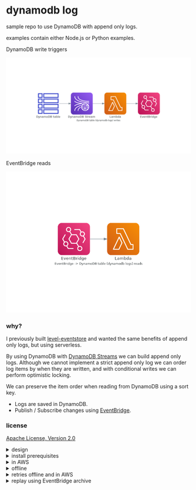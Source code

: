 # dynamodb log

sample repo to use DynamoDB with append only logs.

examples contain either Node.js or Python examples.

DynamoDB write triggers

![DynamoDB table(dynamodb-logs) writes][writes]

EventBridge reads

![EventBridge DynamoDB table (dynamodb-logs) reads][reads]

### why?

I previously built [level-eventstore] and wanted the same benefits of append only logs, but using serverless.

By using DynamoDB with [DynamoDB Streams] we can build append only logs.
Although we cannot implement a strict append only log we can order log items by when they are written, and with conditional writes we can perform optimistic locking.

We can preserve the item order when reading from DynamoDB using a sort key.

- Logs are saved in DynamoDB.
- Publish / Subscribe changes using [EventBridge].

### license

[Apache License, Version 2.0](LICENSE)


<details>
  <summary>design</summary>

### writing to DynamoDB

example payload written to DynamoDB

```json
{
  "pk": "users#12#stream",
  "sk": 1,
  "type": "create",
  "log": "users",
  "payload": {
    "id": "12",
    "email": "test@example.com"
  }
}
```

- pk (partition key) is `log name#id#stream`.
- sk (sort key).
- type is the name of the event useful for event handlers.
- log name of log.
- payload should contain the id and any optional extra fields.

When items are written to DynamoDB they are written to the DynamoDB stream for the shard they belong to in the order they are written.

The lambda is then triggered which will publish the changed keys to [EventBridge].

### example lambda triggers

- [Node.js lambda trigger](./src/trigger.js)
- [Python lambda trigger](./src/trigger.py)

### example event handlers triggered by EventBridge

- [Node.js event handler example](./src/handler.js)
- [Python event handler example](./src/handler.py)

</details>

<details>
  <summary>install prerequisites</summary>

### only required if using python

- [python 3.8.6](https://www.python.org/downloads/release/python-386)
- [virtualenv](https://virtualenv.pypa.io/en/latest/installation.html)

### required to run locally in offline mode and for linting

- [docker](https://www.docker.io)
- [docker-compose](https://docs.docker.com/compose)

### required (serverless framework and tools)

- [nodejs 14](https://nodejs.org)

</details>

<details>
  <summary>in AWS</summary>

export AWS credentials before running `cli.sh`

### Node.js deploy to AWS

```sh
npm i
./cli.sh
npx sls -c serverless-node.yml --stage dev deploy
```

### Node.js remove stack in AWS

```sh
npm i
./cli.sh
npx sls -c serverless-node.yml --stage dev remove
```

### Python deploy to AWS

```sh
npm i
./cli.sh
rm -rf venv
virtualenv venv
. venv/bin/activate
pip3 install -r requirements.txt
npx sls -c serverless-python.yml --stage dev deploy
rm -rf venv
```

### Python remove stack in AWS

```sh
npm i
./cli.sh
npx sls -c serverless-python.yml --stage dev remove
```

Query DynamoDB

```sh
./cli.sh
export AWS_DEFAULT_REGION=us-east-1
npx dynamodb-query-cli \
  --region us-east-1
```

</details>

<details>
  <summary>offline</summary>

```sh
docker-compose up -d
npx sls --stage=local -c dynamodb.local.yml dynamodb migrate
```

### Node.js

```sh
npx sls --stage=local -c serverless-node.yml offline start
```

### Python

```sh
virtualenv venv
. venv/bin/activate
pip3 install -r requirements.txt
npx sls --stage=local -c serverless-python.yml offline start
```

Add item using aws cli

```sh
./cli.sh
export AWS_ACCESS_KEY_ID=x
export AWS_SECRET_ACCESS_KEY=x
export AWS_DEFAULT_REGION=us-east-1
aws dynamodb put-item \
  --table-name local-dynamodb-logs \
  --item """
  {
    \"pk\": { \"S\": \"users#12#stream\" },
    \"sk\": { \"N\": \"${sk:-1}\" },
    \"type\": { \"S\": \"create\" },
    \"log\": { \"S\": \"users\" },
    \"payload\": { \"M\": {
      \"id\": { \"S\": \"12\"},
      \"email\": { \"S\": \"test@example.com\"}
    }}
  }""" \
  --condition-expression "attribute_not_exists(pk)" \
  --endpoint http://localhost:8000
```

Query DynamoDB

```sh
./cli.sh
npx dynamodb-query-cli \
  --region us-east-1 \
  --endpoint http://localhost:8000
```

```sh
docker-compose down
```

</details>

<details>
  <summary>retries offline and in AWS</summary>

### offline retries

per stack retry limit is configurable using the [offline eventbridge plugin].

```yaml
custom:
  serverless-offline-aws-eventbridge:
    retryDelayMs: 1000
    maximumRetryAttempts: 5
```

### destinations

using onFailure failures can be handled by your application.

failure payloads look like this

```yaml
  eventHandler:
    handler: src/handler.handler
    destinations:
      onFailure: retry
    iamRoleStatements:
      - Effect: Allow
        Action:
          - "lambda:InvokeFunction"
        Resource:
          - !Sub "arn:${AWS::Partition}:lambda:${AWS::Region}:${AWS::AccountId}:function:dynamodb-logs-${opt:stage}-retry"
```

```json
{
    "version": "1.0",
    "timestamp": "<timestamp>",
    "requestContext": {
        "requestId": "<uuid>",
        "functionArn": "arn:...",
        "condition": "RetriesExhausted",
        "approximateInvokeCount": 3
    },
    "requestPayload": {
        "version": "0",
        "id": "<uuid>",
        "detail-type": "stream changes",
        "source": "dynamodb-log",
        "account": "<account>",
        "time": "<timestamp>",
        "region": "<region>",
        "resources": [],
        "detail": {
            "log": "<log>",
            "key": {
                "pk": "<pk>",
                "sk": 0
            },
            "type": "<create>",
            "payload": {
                "id": "<id>"
            }
        }
    },
    "responseContext": {
        "statusCode": 200,
        "executedVersion": "$LATEST",
        "functionError": "Unhandled"
    },
    "responsePayload": {
        "errorType": "Error",
        "errorMessage": "<error message>",
        "trace": []
    }
}
```

</details>

<details>
  <summary>replay using EventBridge archive</summary>

  When run offline events are persisted to sqlite3 file `./db`.

  Events can be replayed to EventBridge or DynamoDB, you can also replay events from AWS to local which will deplay an extra stack using a websocket lambda and a new event target that writes to the connected websockets.

  ```sh
  ./cli.sh
  ./run-archive.js
  ```
</details>

[writes]: ./diagrams/writes.png
[reads]: ./diagrams/reads.png
[eventbridge]: https://aws.amazon.com/eventbridge/
[offline eventbridge plugin]: https://github.com/rubenkaiser/serverless-offline-eventBridge
[level-eventstore]: https://github.com/JamesKyburz/level-eventstore
[dynamodb streams]: https://docs.aws.amazon.com/amazondynamodb/latest/developerguide/Streams.html
